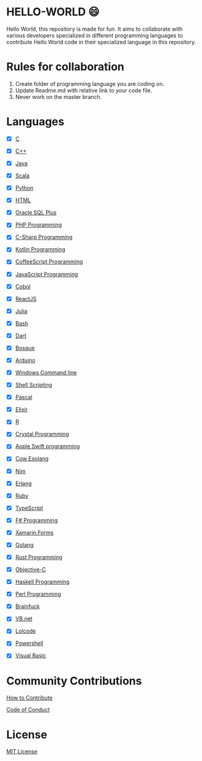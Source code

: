 # HELLO-WORLD :smile:
Hello World, this repository is made for fun. It aims to collaborate with various developers specialized in different programming languages to contribute Hello World code in their specialized language in this repository.

# Rules for collaboration

1. Create folder of programming language you are coding on.
2. Update Readme.md with relative link to your code file.
3. Never work on the master branch.

# Languages

- [x] [C](C)

- [x] [C++](Cpp%20Programming)

- [x] [Java](Java%20Programming)

- [x] [Scala](Scala)

- [x] [Python](Python%20Programming)

- [x] [HTML](HTML%20Programming)

- [x] [Oracle SQL Plus](SQL%20Plus)

- [x] [PHP Programming](PHP%20Programming)

- [x] [C-Sharp Programming](C-Sharp/)

- [x] [Kotlin Programming](Kotlin/)

- [x] [CoffeeScript Programming](CoffeeScript/)

- [x] [JavaScript Programming](JavaScript)

- [x] [Cobol](Cobol/)

- [x] [ReactJS](ReactJS/)

- [x] [Julia](Julia/)

- [x] [Bash](Bash/)

- [x] [Dart](Dart/)

- [x] [Bosque](Bosque/)

- [x] [Arduino](Arduino/)

- [x] [Windows Command line](Windows%20Command%20Line)

- [x] [Shell Scripting](Shell%20Scripting)

- [x] [Pascal](Pascal/)

- [x] [Elixir](Elixir/)

- [x] [R](R)

- [x] [Crystal Programming](Crystal%20Programming)

- [x] [Apple Swift programming](Swift/)

- [x] [Cow Esolang](COW%20-%20Esolang)

- [x] [Nim](Nim/)

- [x] [Erlang](Erlang/)

- [x] [Ruby](Ruby%20Programming)

- [x] [TypeScript](TypeScript)

- [x] [F# Programming](F-Sharp/)

- [x] [Xamarin.Forms](XamarinForms)

- [x] [Golang](Golang%20Programming)

- [x] [Rust Programming](Rust)

- [x] [Objective-C](Objective-C/)

- [x] [Haskell Programming](Haskell/)

- [x] [Perl Programming](Perl%20Programming)

- [x] [Brainfuck](Brainfuck/)

- [x] [VB.net](VB.net/)

- [x] [Lolcode](lolcode/)

- [x] [Powershell](PowerShell/)

- [x] [Visual Basic](Visual%20Basic)


# Community Contributions

[How to Contribute](CONTRIBUTING.md)

[Code of Conduct](CODE_OF_CONDUCT.md)

# License

[MIT License](LICENSE)


